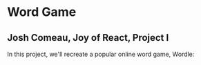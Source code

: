 # Word Game

## Josh Comeau, Joy of React, Project I

In this project, we'll recreate a popular online word game, Wordle:

